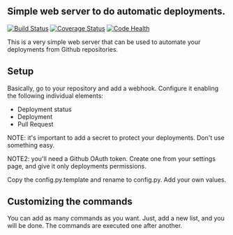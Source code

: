 ## Simple web server to do automatic deployments.
[![Build
Status](https://travis-ci.org/PyBossa/deployments.svg)](https://travis-ci.org/PyBossa/deployments)
[![Coverage
Status](https://coveralls.io/repos/PyBossa/deployments/badge.svg)](https://coveralls.io/r/PyBossa/deployments)
[![Code Health](https://landscape.io/github/PyBossa/deployments/master/landscape.svg?style=flat)](https://landscape.io/github/PyBossa/deployments/master)

This is a very simple web server that can be used to automate your deployments
from Github repositories.

## Setup

Basically, go to your repository and add a webhook.  Configure it enabling the
following individual elements:

 * Deployment status
 * Deployment
 * Pull Request

NOTE: it's important to add a secret to protect your deployments. Don't use
something easy.

NOTE2: you'll need a Github OAuth token. Create one from your settings page,
and give it only deployments permissions.

Copy the config.py.template and rename to config.py. Add your own values.

## Customizing the commands

You can add as many commands as you want. Just, add a new list, and you will be
done. The commands are executed one after another.
